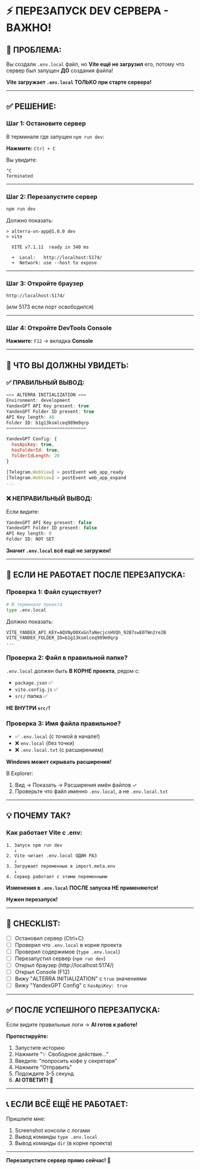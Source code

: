 # ⚡ ПЕРЕЗАПУСК DEV СЕРВЕРА - ВАЖНО!

## 🔴 ПРОБЛЕМА:

Вы создали `.env.local` файл, но **Vite ещё не загрузил** его, потому что сервер был запущен **ДО** создания файла!

**Vite загружает `.env.local` ТОЛЬКО при старте сервера!**

---

## ✅ РЕШЕНИЕ:

### Шаг 1: Остановите сервер

В терминале где запущен `npm run dev`:

**Нажмите:** `Ctrl + C`

Вы увидите:
```
^C
Terminated
```

---

### Шаг 2: Перезапустите сервер

```bash
npm run dev
```

Должно показать:
```
> alterra-vn-app@1.0.0 dev
> vite

  VITE v7.1.11  ready in 340 ms

  ➜  Local:   http://localhost:5174/
  ➜  Network: use --host to expose
```

---

### Шаг 3: Откройте браузер

```
http://localhost:5174/
```

(или 5173 если порт освободился)

---

### Шаг 4: Откройте DevTools Console

**Нажмите:** `F12` → вкладка **Console**

---

## 🎯 ЧТО ВЫ ДОЛЖНЫ УВИДЕТЬ:

### ✅ ПРАВИЛЬНЫЙ ВЫВОД:

```javascript
=== ALTERRA INITIALIZATION ===
Environment: development
YandexGPT API Key present: true
YandexGPT Folder ID present: true
API Key length: 48
Folder ID: b1g13ksmlceq989m9qrp
==============================

YandexGPT Config: {
  hasApiKey: true,
  hasFolderId: true,
  folderIdLength: 20
}

[Telegram.WebView] > postEvent web_app_ready
[Telegram.WebView] > postEvent web_app_expand
...
```

### ❌ НЕПРАВИЛЬНЫЙ ВЫВОД:

Если видите:
```javascript
YandexGPT API Key present: false
YandexGPT Folder ID present: false
API Key length: 0
Folder ID: NOT SET
```

**Значит `.env.local` всё ещё не загружен!**

---

## 🐛 ЕСЛИ НЕ РАБОТАЕТ ПОСЛЕ ПЕРЕЗАПУСКА:

### Проверка 1: Файл существует?

```bash
# В терминале проекта
type .env.local
```

Должно показать:
```
VITE_YANDEX_API_KEY=AQVNyO0XxGnTaNecjcnHVQh_92B7swE0TWn2re2B
VITE_YANDEX_FOLDER_ID=b1g13ksmlceq989m9qrp
...
```

### Проверка 2: Файл в правильной папке?

`.env.local` должен быть **В КОРНЕ проекта**, рядом с:
- `package.json` ✅
- `vite.config.js` ✅
- `src/` папка ✅

**НЕ ВНУТРИ `src/`!**

### Проверка 3: Имя файла правильное?

- ✅ `.env.local` (с точкой в начале!)
- ❌ `env.local` (без точки)
- ❌ `.env.local.txt` (с расширением)

**Windows может скрывать расширения!**

В Explorer:
1. Вид → Показать → Расширения имён файлов ✓
2. Проверьте что файл именно `.env.local`, а не `.env.local.txt`

---

## 💡 ПОЧЕМУ ТАК?

### Как работает Vite с .env:

```
1. Запуск npm run dev
   ↓
2. Vite читает .env.local ОДИН РАЗ
   ↓
3. Загружает переменные в import.meta.env
   ↓
4. Сервер работает с этими переменными
```

**Изменения в `.env.local` ПОСЛЕ запуска НЕ применяются!**

**Нужен перезапуск!**

---

## 🎯 CHECKLIST:

- [ ] Остановил сервер (Ctrl+C)
- [ ] Проверил что `.env.local` в корне проекта
- [ ] Проверил содержимое (`type .env.local`)
- [ ] Перезапустил сервер (`npm run dev`)
- [ ] Открыл браузер (http://localhost:5174/)
- [ ] Открыл Console (F12)
- [ ] Вижу "ALTERRA INITIALIZATION" с `true` значениями
- [ ] Вижу "YandexGPT Config" с `hasApiKey: true`

---

## ✅ ПОСЛЕ УСПЕШНОГО ПЕРЕЗАПУСКА:

Если видите правильные логи → **AI готов к работе!**

**Протестируйте:**
1. Запустите историю
2. Нажмите "✨ Свободное действие..."
3. Введите: "попросить кофе у секретаря"
4. Нажмите "Отправить"
5. Подождите 3-5 секунд
6. **AI ОТВЕТИТ!** 🎉

---

## 📞 ЕСЛИ ВСЁ ЕЩЁ НЕ РАБОТАЕТ:

Пришлите мне:
1. Screenshot консоли с логами
2. Вывод команды `type .env.local`
3. Вывод команды `dir` (в корне проекта)

---

**Перезапустите сервер прямо сейчас! 🚀**

